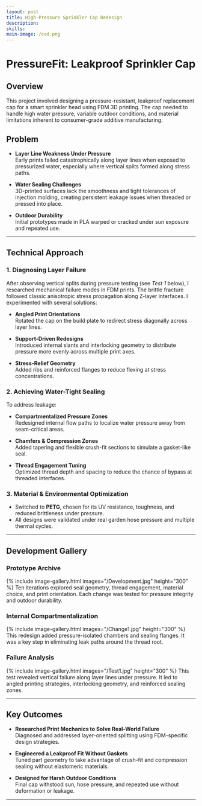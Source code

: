```yaml
---
layout: post
title: High-Pressure Sprinkler Cap Redesign
description: 
skills: 
main-image: /cad.png
---
```


# PressureFit: Leakproof Sprinkler Cap

## Overview

This project involved designing a pressure-resistant, leakproof replacement cap for a smart sprinkler head using FDM 3D printing. The cap needed to handle high water pressure, variable outdoor conditions, and material limitations inherent to consumer-grade additive manufacturing.

## Problem

- **Layer Line Weakness Under Pressure**  
  Early prints failed catastrophically along layer lines when exposed to pressurized water, especially where vertical splits formed along stress paths.

- **Water Sealing Challenges**  
  3D-printed surfaces lack the smoothness and tight tolerances of injection molding, creating persistent leakage issues when threaded or pressed into place.

- **Outdoor Durability**  
  Initial prototypes made in PLA warped or cracked under sun exposure and repeated use.

---

## Technical Approach

### 1. Diagnosing Layer Failure

After observing vertical splits during pressure testing (see *Test 1* below), I researched mechanical failure modes in FDM prints. The brittle fracture followed classic anisotropic stress propagation along Z-layer interfaces. I experimented with several solutions:

- **Angled Print Orientations**  
  Rotated the cap on the build plate to redirect stress diagonally across layer lines.
  
- **Support-Driven Redesigns**  
  Introduced internal slants and interlocking geometry to distribute pressure more evenly across multiple print axes.

- **Stress-Relief Geometry**  
  Added ribs and reinforced flanges to reduce flexing at stress concentrations.

### 2. Achieving Water-Tight Sealing

To address leakage:

- **Compartmentalized Pressure Zones**  
  Redesigned internal flow paths to localize water pressure away from seam-critical areas.

- **Chamfers & Compression Zones**  
  Added tapering and flexible crush-fit sections to simulate a gasket-like seal.

- **Thread Engagement Tuning**  
  Optimized thread depth and spacing to reduce the chance of bypass at threaded interfaces.

### 3. Material & Environmental Optimization

- Switched to **PETG**, chosen for its UV resistance, toughness, and reduced brittleness under pressure.
- All designs were validated under real garden hose pressure and multiple thermal cycles.

---

## Development Gallery

### Prototype Archive
{% include image-gallery.html images="/Development.jpg" height="300" %}
Ten iterations explored seal geometry, thread engagement, material choice, and print orientation. Each change was tested for pressure integrity and outdoor durability.

### Internal Compartmentalization
{% include image-gallery.html images="/Change1.jpg" height="300" %}
This redesign added pressure-isolated chambers and sealing flanges. It was a key step in eliminating leak paths around the thread root.

### Failure Analysis
{% include image-gallery.html images="/Test1.jpg" height="300" %}
This test revealed vertical failure along layer lines under pressure. It led to angled printing strategies, interlocking geometry, and reinforced sealing zones.


---

## Key Outcomes

- **Researched Print Mechanics to Solve Real-World Failure**  
  Diagnosed and addressed layer-oriented splitting using FDM-specific design strategies.

- **Engineered a Leakproof Fit Without Gaskets**  
  Tuned part geometry to take advantage of crush-fit and compression sealing without elastomeric materials.

- **Designed for Harsh Outdoor Conditions**  
  Final cap withstood sun, hose pressure, and repeated use without deformation or leakage.

---